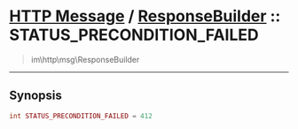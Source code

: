 # [HTTP Message](http.md) / [ResponseBuilder](http-ResponseBuilder.md) :: STATUS_PRECONDITION_FAILED
 > im\http\msg\ResponseBuilder
____

## Synopsis
```php
int STATUS_PRECONDITION_FAILED = 412
```
